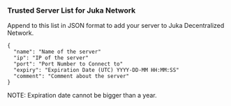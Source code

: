 ### Trusted Server List for Juka Network

Append to this list in JSON format to add your server to Juka Decentralized Network.

```
{
  "name": "Name of the server"
  "ip": "IP of the server"
  "port": "Port Number to Connect to"
  "expiry": "Expiration Date (UTC) YYYY-DD-MM HH:MM:SS"
  "comment": "Comment about the server"
}
```

NOTE: Expiration date cannot be bigger than a year.